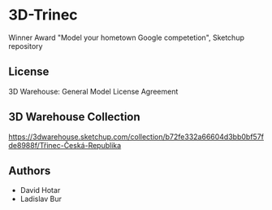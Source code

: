 # 3D-Trinec
Winner Award "Model your hometown Google competetion", Sketchup repository

## License 
3D Warehouse: General Model License Agreement

## 3D Warehouse Collection
https://3dwarehouse.sketchup.com/collection/b72fe332a66604d3bb0bf57fde8988f/Třinec-Česká-Republika

## Authors
- David Hotar
- Ladislav Bur
